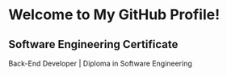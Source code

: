 # Welcome to My GitHub Profile!

## Software Engineering Certificate

Back-End Developer | Diploma in Software Engineering 
